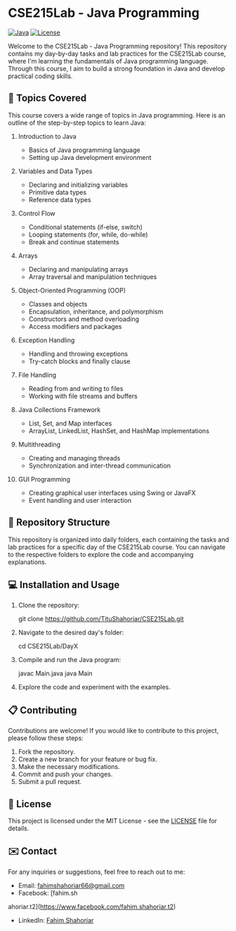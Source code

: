 
# CSE215Lab - Java Programming

[![Java](https://img.shields.io/badge/java-%3E%3D8-orange.svg)](https://www.oracle.com/java/technologies/javase/javase-jdk8-downloads.html)
[![License](https://img.shields.io/badge/license-MIT-blue.svg)](https://opensource.org/licenses/MIT)

Welcome to the CSE215Lab - Java Programming repository! This repository contains my day-by-day tasks and lab practices for the CSE215Lab course, where I'm learning the fundamentals of Java programming language. Through this course, I aim to build a strong foundation in Java and develop practical coding skills.

## :rocket: Topics Covered

This course covers a wide range of topics in Java programming. Here is an outline of the step-by-step topics to learn Java:

1. Introduction to Java
    - Basics of Java programming language
    - Setting up Java development environment

2. Variables and Data Types
    - Declaring and initializing variables
    - Primitive data types
    - Reference data types

3. Control Flow
    - Conditional statements (if-else, switch)
    - Looping statements (for, while, do-while)
    - Break and continue statements

4. Arrays
    - Declaring and manipulating arrays
    - Array traversal and manipulation techniques

5. Object-Oriented Programming (OOP)
    - Classes and objects
    - Encapsulation, inheritance, and polymorphism
    - Constructors and method overloading
    - Access modifiers and packages

6. Exception Handling
    - Handling and throwing exceptions
    - Try-catch blocks and finally clause

7. File Handling
    - Reading from and writing to files
    - Working with file streams and buffers

8. Java Collections Framework
    - List, Set, and Map interfaces
    - ArrayList, LinkedList, HashSet, and HashMap implementations

9. Multithreading
    - Creating and managing threads
    - Synchronization and inter-thread communication

10. GUI Programming
    - Creating graphical user interfaces using Swing or JavaFX
    - Event handling and user interaction

## :file_folder: Repository Structure

This repository is organized into daily folders, each containing the tasks and lab practices for a specific day of the CSE215Lab course. You can navigate to the respective folders to explore the code and accompanying explanations.

## :computer: Installation and Usage

1. Clone the repository:

   
   git clone https://github.com/TituShahoriar/CSE215Lab.git
   

2. Navigate to the desired day's folder:

   
   cd CSE215Lab/DayX
   

3. Compile and run the Java program:

   
   javac Main.java
   java Main
   

4. Explore the code and experiment with the examples.

## :clipboard: Contributing

Contributions are welcome! If you would like to contribute to this project, please follow these steps:

1. Fork the repository.
2. Create a new branch for your feature or bug fix.
3. Make the necessary modifications.
4. Commit and push your changes.
5. Submit a pull request.

## :page_facing_up: License

This project is licensed under the MIT License - see the [LICENSE](LICENSE) file for details.

## :envelope: Contact

For any inquiries or suggestions, feel free to reach out to me:

- Email: fahimshahoriar66@gmail.com
- Facebook: [fahim.sh

ahoriar.t2](https://www.facebook.com/fahim.shahoriar.t2)
- LinkedIn: [Fahim Shahoriar](https://www.linkedin.com/in/fahim-shahoriar/)

